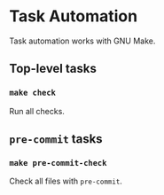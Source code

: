 # Task Automation

Task automation works with GNU Make.

## Top-level tasks

### `make check`

Run all checks.

## `pre-commit` tasks

### `make pre-commit-check`

Check all files with `pre-commit`.
